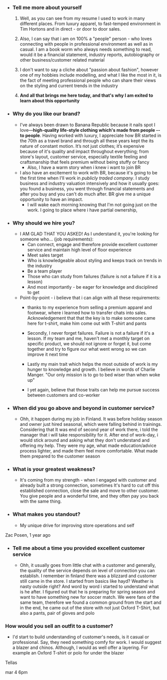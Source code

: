 - ### Tell me more about yourself
	1. Well, as you can see from my resume I used to work in many different places. From luxury apparel, to fast-temped environment in Tim Hortons and in direct - or door to door sales. 

	2. Also, I can say that i am on 100% a "people" person - who loves connecting with people in professional environment as well as in casual. I am a book worm who always needs something to read, would it be a financial statement, industry reports, autobiography or other business/customer related material

	3. I don't want to say a cliche about "passion about fashion", however one of my hobbies include modelling, and what I like the most in it, is the fact of meeting professional people who can share their views on the styling and current trends in the industry
	
	4. **And all that brings me here today, and that's why I am exited to learn about this opportunity** 

- ### Why do you like our brand?
	- I’ve always been drawn to Banana Republic because it nails spot I love—**high-quality life-style clothing which's made from people -- to people**. Having worked with luxury, I appreciate how BR started in the 70th as a travel brand and through all these years kept the its nature of constant motion. It’s not just clothes; it’s expensive because of it's quality and impact throughout everything; from store's layout, customer service, especially textile feeling and craftsmanship that feels premium without being stuffy or fancy 
		- Also, I have a warm story when i knew i want to join BR
	- I also have an excitement to work with BR, because it's going to be the first time when I'll work in *publicly traded company*. I study business and industry valuation intensively and how it usually goes: you found a business, you went through financial statements and after you buy and you can't do much after. BR give me a unique opportunity to have an impact. 
		- I will wake each morning knowing that I'm not going just on the work. I going to place where i have partial ownership,  

- ### Why should we hire you?
	- I AM GLAD THAT YOU ASKED! As I understand it, you're looking for someone who... (job requirements):
		- Can connect, engage and therefore provide excellent customer service and maintain high level of floor experience 
		- Meet sales target
		- Who is knowledgeable about styling and keeps track on trends in the industry 
		- Be a team player 
		- Those who can study from failures (failure is not a failure if it is a lesson)
		- And most importantly - be eager for knowledge and disciplined to get  
	- Point-by-point - i believe that i can align with all these requirements:
		- thanks to my experience from selling a premium apparel and footwear, where i learned how to transfer chats into sales. Acknowledgement that that the key is to make someone came here for t-shirt, make him come out with T-shirt and pants
		
		- Secondly, I never forget failures. Failure is not a failure if it's a lesson. If my team and me, haven't met a monthly target on specific product, we should not ignore or forget it, but come together and try to figure our what went wrong so we can improve it next time   
		
		- Lastly my main trait which helps the most outside of work is my hunger to knowledge and growth. I believe in words of Charlie Manger. "Our only mission is to go to bed wiser than when woke up"
		
		- I yet again, believe that those traits can help me pursue success between customers and co-worker  

- ### When did you go above and beyond in customer service?
	- Ohh, it happen during my job in Finland. It was before holiday season and owner just hired seasonal, which were falling behind in trainings. Considering that It was end of second year of work there, i told the manager that i will take responsibility for it. After end of work-day, i would stick around and asking what they don't understand and offering my help. They were my age, what made education/advice process lighter, and made them feel more comfortable. What made them prepared to the customer season 

- ### What is your greatest weakness?
	- It's coming from my strength - when I engaged with customer and already built a strong connection, sometimes It's hard to cut off this established connection, close the sale and move to other customer. You give people and a wonderful time, and they often pay you back with the same thing. 

- ### What makes you standout?
	- My unique drive for improving store operations and self 


Zac Posen, 1 year ago

- ### Tell me about a time you provided excellent customer service
	- Ohh, it usually goes from little chat with a customer and generally, the quality of the service depends on level of connection you can establish. I remember in finland there was a blizzard and customer still came in the store. I started from basics like hayd? Weather is nasty outside right? And word by word i started to understand what is he after. I figured out that he is preparing for spring season and want to have something new for soccer match. We were fans of the same team, therefore we found a common ground from the start and in the end, he came out of the store with not just Oxford T-Shirt, but also a pants, pair of gloves and polo


### How would you sell an outfit to a customer?
- I'd start to build understanding of customer's needs, is it casual or professional. Say, they need something comfy for work. I would suggest a blazer and chinos. Although, I would as well offer a layering. For example an Oxford T-shirt or polo for under the blazer  

Tellas  

mar 4 6pm